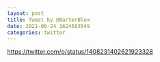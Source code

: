 ```yaml
--- 
layout: post 
title: Tweet by @BarterBlex 
date: 2021-06-24 1624583549 
categories: twitter 
--- 
```

https://twitter.com/o/status/1408231402621923328